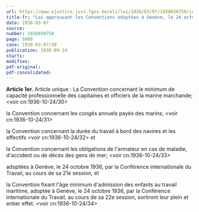 ```yaml
---
url: https://www.ejustice.just.fgov.be/eli/loi/1938/03/07/1938030750/justel
title-fr: "Loi approuvant les Conventions adoptées à Genève, le 24 octobre 1936, par la Conférence internationale du Travail, au cours de ses 21e et 22e sessions."
date: 1938-03-07
source:
number: 1938030750
page: 5600
case: 1938-03-07/30
publication: 1938-09-14
starts:
modifies:
pdf-original:
pdf-consolidated:
---
```


**Article 1er.** Article unique : La Convention concernant le minimum de capacité professionnelle des capitaines et officiers de la marine marchande; <voir cn:1936-10-24/30>

la Convention concernant les congés annuels payés des marins; <voir cn:1936-10-24/31>

la Convention concernant la durée du travail à bord des navires et les effectifs <voir cn:1936-10-24/32> et

la Convention concernant les obligations de l'armateur en cas de maladie, d'accident ou de décès des gens de mer; <voir cn:1936-10-24/33>

adoptées à Genève, le 24 octobre 1936, par la Conférence internationale du Travail, au cours de sa 21e session, et

la Convention fixant l'âge minimum d'admission des enfants au travail maritime, adoptée à Genève, le 24 octobre 1936, par la Conférence internationale du Travail, au cours de sa 22e session, sortiront leur plein et entier effet. <voir cn:1936-10-24/34>
